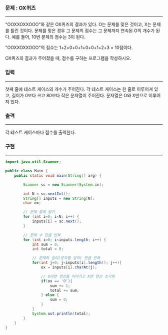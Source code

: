 ### 문제 : OX퀴즈

<hr >

"OOXXOXXOOO"와 같은 OX퀴즈의 결과가 있다. O는 문제를 맞은 것이고, X는 문제를 틀린 것이다. 문제를 맞은 경우 그 문제의 점수는 그 문제까지 연속된 O의 개수가 된다. 예를 들어, 10번 문제의 점수는 3이 된다.

"OOXXOXXOOO"의 점수는 1+2+0+0+1+0+0+1+2+3 = 10점이다.

OX퀴즈의 결과가 주어졌을 때, 점수를 구하는 프로그램을 작성하시오.

### 입력

<hr >

첫째 줄에 테스트 케이스의 개수가 주어진다. 각 테스트 케이스는 한 줄로 이루어져 있고, 길이가 0보다 크고 80보다 작은 문자열이 주어진다. 문자열은 O와 X만으로 이루어져 있다.

### 출력

<hr >

각 테스트 케이스마다 점수를 출력한다.

### 구현

<hr >

~~~ Java
import java.util.Scanner;

public class Main {
    public static void main(String[] arg) {

        Scanner sc = new Scanner(System.in);

        int N = sc.nextInt();
        String[] inputs = new String[N];
        char ox;

        // 문제 입력 받기
        for (int i=0; i<N; i++) {
            inputs[i] = sc.next();
        }

        // 문제 수 만큼 반복
        for (int i=0; i<inputs.length; i++) {
            int sum = 0;
            int total = 0;

            // 문제의 길이(문자열 길이) 만큼 반복
            for(int j=0; j<inputs[i].length(); j++){
                ox = inputs[i].charAt(j);

                // O이면 연산을 이어가고 X면 연산 초기화
                if(ox == 'O'){
                    sum += 1;
                    total += sum;
                } else {
                    sum = 0;
                }
            }
            System.out.println(total);
        }
    }
}
~~~